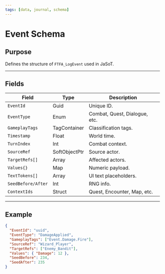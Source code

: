 ```yaml
---
tags: [data, journal, schema]
---
```


# Event Schema

## Purpose
Defines the structure of `FTFA_LogEvent` used in JaSoT.

---

## Fields
| Field | Type | Description |
|--------|------|-------------|
| `EventId` | Guid | Unique ID. |
| `EventType` | Enum | Combat, Quest, Dialogue, etc. |
| `GameplayTags` | TagContainer | Classification tags. |
| `Timestamp` | Float | World time. |
| `TurnIndex` | Int | Combat context. |
| `SourceRef` | SoftObjectPtr | Source actor. |
| `TargetRefs[]` | Array | Affected actors. |
| `Values{}` | Map | Numeric payload. |
| `TextTokens[]` | Array | UI text placeholders. |
| `SeedBefore/After` | Int | RNG info. |
| `ContextIds` | Struct | Quest, Encounter, Map, etc. |

---

## Example
```json
{
  "EventId": "uuid",
  "EventType": "DamageApplied",
  "GameplayTags": ["Event.Damage.Fire"],
  "SourceRef": "Wizard_Player",
  "TargetRefs": ["Enemy_Bandit"],
  "Values": { "Damage": 12 },
  "SeedBefore": 234,
  "SeedAfter": 235
}
```

